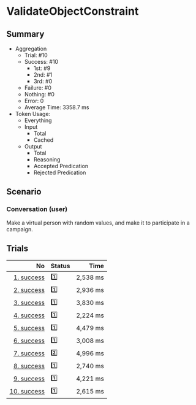 # ValidateObjectConstraint
## Summary
  - Aggregation
    - Trial: #10
    - Success: #10
      - 1st: #9
      - 2nd: #1
      - 3rd: #0
    - Failure: #0
    - Nothing: #0
    - Error: 0
    - Average Time: 3358.7 ms
  - Token Usage:
    - Everything
    - Input
      - Total
      - Cached
    - Output
      - Total
      - Reasoning
      - Accepted Predication
      - Rejected Predication

## Scenario
### Conversation (user)
Make a virtual person with random values,
and make it to participate in a campaign.

## Trials
No | Status | Time
---:|:-------|------:
[1. success](./trials/1.success.json) | 1️⃣ | 2,538 ms
[2. success](./trials/2.success.json) | 1️⃣ | 2,936 ms
[3. success](./trials/3.success.json) | 1️⃣ | 3,830 ms
[4. success](./trials/4.success.json) | 1️⃣ | 2,224 ms
[5. success](./trials/5.success.json) | 1️⃣ | 4,479 ms
[6. success](./trials/6.success.json) | 1️⃣ | 3,008 ms
[7. success](./trials/7.success.json) | 2️⃣ | 4,996 ms
[8. success](./trials/8.success.json) | 1️⃣ | 2,740 ms
[9. success](./trials/9.success.json) | 1️⃣ | 4,221 ms
[10. success](./trials/10.success.json) | 1️⃣ | 2,615 ms